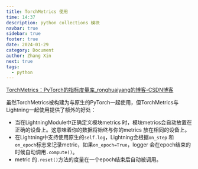 ```yaml
---
title: TorchMetrics 使用
time: 14:37
description: python collections 模块
navbar: true
sidebar: true
footer: true
date: 2024-01-29
category: Document
author: Zhang Xin
next: true
tags:
  - python
---
```

[TorchMetrics：PyTorch的指标度量库_ronghuaiyang的博客-CSDN博客](https://blog.csdn.net/u011984148/article/details/115541306)

虽然TorchMetrics被构建为与原生的PyTorch一起使用，但TorchMetrics与Lightning一起使用提供了额外的好处：

- 当在LightningModule中正确定义模块metrics 时，模块metrics会自动放置在正确的设备上。这意味着你的数据将始终与你的metrics 放在相同的设备上。
- 在Lightning中支持使用原生的`self.log`，Lightning会根据`on_step` 和`on_epoch`标志来记录metric，如果`on_epoch=True`，logger 会在epoch结束的时候自动调用`.compute()`。
- metric 的`.reset()`方法的度量在一个epoch结束后自动被调用。